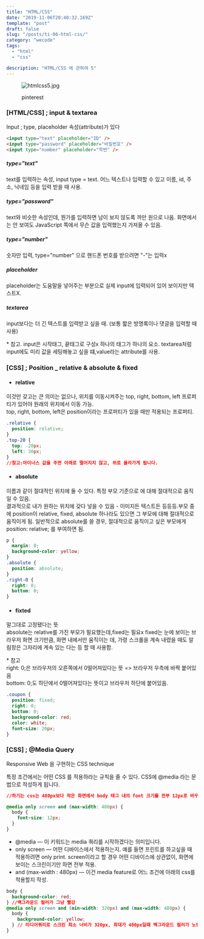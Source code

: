 ```yaml
---
title: "HTML/CSS"
date: "2019-11-06T20:40:32.169Z"
template: "post"
draft: false
slug: "/posts/ti-06-html-css/"
category: "wecode"
tags:
  - "html"
  - "css"

description: "HTML/CSS 에 관하여 5"
---
```


<figure>

![htmlcss5.jpg](https://images.velog.io/post-images/hyksmine/c91e6560-17ea-11ea-bc33-6d3d69e20820/htmlcss5.jpg)

<figcaption> pinterest </figcaption>
</figure>

### [HTML/CSS] ; input & textarea

Input ; type, placeholder 속성(attribute)가 있다

```html
<input type="text" placeholder="ID" />
<input type="password" placeholder="비밀번호" />
<input type="number" placeholder="학번" />
```

##### type="text"

text를 입력하는 속성, input type = text.
어느 텍스트나 입력할 수 있고 이름, id, 주소, 닉네임 등을 입력 받을 때 사용.

##### type="password"

text와 비슷한 속성인데, 뭔가를 입력하면 남이 보지 않도록 까만 원으로 나옴.
화면에서는 안 보여도 JavaScript 쪽에서 무슨 값을 입력했는지 가져올 수 있음.

##### type="number"

숫자만 입력, type="number" 으로 핸드폰 번호를 받으려면 "-"는 입력x

##### placeholder

placeholder는 도움말을 넣어주는 부분으로 실제 input에 입력되어 있어 보이지만 텍스트X.

##### textarea

input보다는 더 긴 텍스트를 입력받고 싶을 때. (보통 짧은 방명록이나 댓글을 입력할 때 사용)

\* 참고.
input은 시작태그, 끝태그로 구성x 하나의 태그가 하나의 요소.
textarea처럼 input에도 미리 값을 세팅해놓고 싶을 떄,value라는 attribute를 사용.

### [CSS] ; Position \_ relative & absolute & fixed

- #### relative </br>

이것만 갖고는 큰 의미는 없으나, 위치를 이동시켜주는 top, right, bottom, left 프로퍼티가 있어야 원래의 위치에서 이동 가능.</br>
top, right, bottom, left은 position이라는 프로퍼티가 있을 때만 적용되는 프로퍼티.

```css
.relative {
  position: relative;
}
.top-20 {
  top: -20px;
  left: 30px;
}
//참고:마이너스 값을 주면 아래로 떨어지지 않고, 위로 올라가게 됩니다.
```

- #### absolute </br>

이름과 같이 절대적인 위치에 둘 수 있다.
특정 부모 기준으로 에 대해 절대적으로 움직일 수 있음. </br>결과적으로 내가 원하는 위치에 갖다 넣을 수 있음 - 이미지든 텍스트든 등등등.부모 중에 position이 relative, fixed, absolute 하나라도 있으면 그 부모에 대해 절대적으로 움직이게 됨.
일반적으로 absolute를 쓸 경우, 절대적으로 움직이고 싶은 부모에게 position: relative; 를 부여하면 됨.

```css
p {
  margin: 0;
  background-color: yellow;
}
.absolute {
  position: absolute;
}
.right-0 {
  right: 0;
  bottom: 0;
}
```

- #### fixted </br>

말그대로 고정됐다는 뜻</br>
absolute는 relative를 가진 부모가 필요했는데,fixed는 필요x
fixed는 눈에 보이는 브라우저 화면 크기만큼, 화면 내에서만 움직이는 데, 가령 스크롤을 계속 내렸을 때도 알림창은 그자리에 계속 있는 다는 등 할 때 사용함.

\* 참고 </br>
right: 0;은 브라우저의 오른쪽에서 0떨어져있다는 뜻 => 브라우저 우측에 바짝 붙어있음</br>
bottom: 0;도 하단에서 0떨어져있다는 뜻이고 브라우저 하단에 붙어있음.

```css
.coupon {
  position: fixed;
  right: 0;
  bottom: 0;
  background-color: red;
  color: white;
  font-size: 20px;
}
```

### [CSS] ; @Media Query

Responsive Web 을 구현하는 CSS technique </br>

특정 조건에서는 어떤 CSS 를 적용하라는 규칙을 줄 수 있다. CSS에 @media 라는 문법으로 작성하게 됩니다.

```css
//하기는 css는 480px보다 작은 화면에서 body 태그 내의 font 크기를 전부 12px로 바꾸는 것

@media only screen and (max-width: 480px) {
  body {
    font-size: 12px;
  }
}
```

- @media — 이 키워드는 media 쿼리를 시작하겠다는 의미입니다.
- only screen — 어떤 디바이스에서 적용하는지.
  예를 들면 프린트를 하고싶을 때 적용하려면 only print.
  screen이라고 할 경우 어떤 디바이스에 상관없이, 화면에 보이는 스크린이기만 하면 전부 적용.
- and (max-width : 480px) — 이건 media feature로 어느 조건에 아래의 css를 적용할지 작성.

```css
body {
  background-color: red;
} //백그라운드 컬러가 그냥 빨강
@media only screen and (min-width: 320px) and (max-width: 480px) {
  body {
    background-color: yellow;
  } // 미디어쿼리로 스크린 최소 너비가 320px, 최대가 480px일때 백그라운드 컬러가 노랑으로 바뀌게 됨.
}
```

